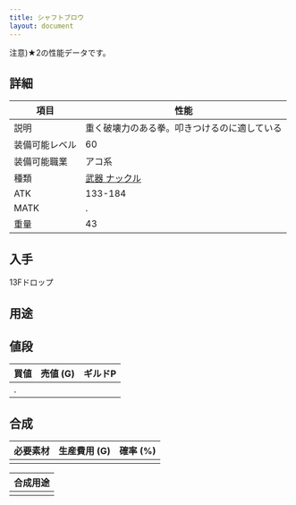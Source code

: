 ```yaml
---
title: シャフトブロウ
layout: document
---
```

注意)★2の性能データです。

## 詳細

|項目|性能|
|---|---|
|説明|重く破壊力のある拳。叩きつけるのに適している|
|装備可能レベル|60|
|装備可能職業|アコ系|
|種類|[武器 ナックル](武器(ナックル))|
|ATK|133-184|
|MATK|.|
|重量|43|

## 入手

13Fドロップ

## 用途

## 値段

|買値|売値 (G)|ギルドP|
|---|---|---|
|.|||

## 合成

|必要素材|生産費用 (G)|確率 (%)|
|---|---|---|
||||

|合成用途|
|---|
||
